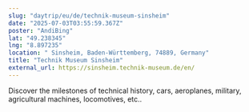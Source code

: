 ```yaml
---
slug: "daytrip/eu/de/technik-museum-sinsheim"
date: "2025-07-03T03:55:59.367Z"
poster: "AndiBing"
lat: "49.238345"
lng: "8.897235"
location: " Sinsheim, Baden-Württemberg, 74889, Germany"
title: "Technik Museum Sinsheim"
external_url: https://sinsheim.technik-museum.de/en/
---
```

Discover the milestones of technical history, cars, aeroplanes, military,  agricultural machines, locomotives, etc..